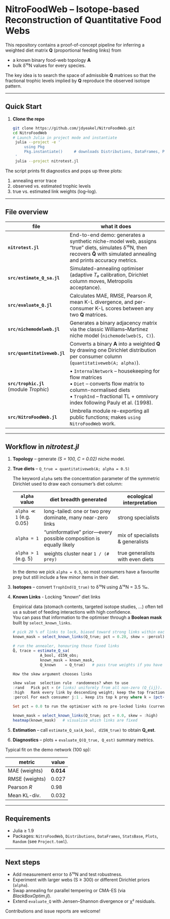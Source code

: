 # NitroFoodWeb – Isotope-based Reconstruction of Quantitative Food Webs

This repository contains a proof-of-concept pipeline for inferring a weighted
diet matrix **Q** (proportional feeding links) from

* a known binary food-web topology **A**  
* bulk δ¹⁵N values for every species.

The key idea is to search the space of admissible **Q** matrices so that the
fractional trophic levels implied by **Q** reproduce the observed isotope
pattern.

---

## Quick Start

1. **Clone the repo**

   ```bash
   git clone https://github.com/jdyeakel/NitroFoodWeb.git
   cd NitroFoodWeb
   # Launch Julia in project mode and instantiate
    julia --project -e '
        using Pkg
        Pkg.instantiate()     # downloads Distributions, DataFrames, Plots, …
    '
    julia --project nitrotest.jl
    ```


The script prints fit diagnostics and pops up three plots:

1. annealing error trace  
2. observed vs. estimated trophic levels  
3. true vs. estimated link weights (log–log).

---

## File overview

| file | what it does |
|------|--------------|
| **`nitrotest.jl`** | End-to-end demo: generates a synthetic niche-model web, assigns “true” diets, simulates δ¹⁵N, then recovers **Q̂** with simulated annealing and prints accuracy metrics. |
| **`src/estimate_Q_sa.jl`** | Simulated-annealing optimiser (adaptive *T₀* calibration, Dirichlet column moves, Metropolis acceptance). |
| **`src/evaluate_Q.jl`** | Calculates MAE, RMSE, Pearson *R*, mean K-L divergence, and per-consumer K-L scores between any two **Q** matrices. |
| **`src/nichemodelweb.jl`** | Generates a binary adjacency matrix via the classic Williams–Martinez niche model (`nichemodelweb(S, C)`). |
| **`src/quantitativeweb.jl`** | Converts a binary **A** into a weighted **Q** by drawing one Dirichlet distribution per consumer column (`quantitativeweb(A; alpha)`). |
| **`src/trophic.jl`** <br>(module *Trophic*) | • `InternalNetwork` – housekeeping for flow matrices <br>• `Diet` – converts flow matrix to column-normalised diets <br>• `TrophInd` – fractional TL + omnivory index following Pauly et al. (1998). |
| **`src/NitroFoodWeb.jl`** | Umbrella module re-exporting all public functions; makes `using NitroFoodWeb` work. |

---

## Workflow in *nitrotest.jl*

1. **Topology** – generate *(S = 100, C = 0.02)* niche model.  
2. **True diets** – `Q_true = quantitativeweb(A; alpha = 0.5)`

   The keyword `alpha` sets the concentration parameter of the symmetric
   Dirichlet used to draw each consumer’s diet column:

   | `alpha` value | diet breadth generated | ecological interpretation |
   |---------------|------------------------|---------------------------|
   | `alpha ≪ 1` (e.g. 0.05) | long-tailed: one or two prey dominate, many near-zero links | strong specialists |
   | `alpha = 1`  | “uninformative” prior—every possible composition is equally likely | mix of specialists & generalists |
   | `alpha > 1` (e.g. 5)  | weights cluster near `1 / (# prey)` | true generalists with even diets |

   In the demo we pick `alpha = 0.5`, so most consumers have a favourite prey
   but still include a few minor items in their diet.  
3. **Isotopes** – convert `TrophInd(Q_true)` to δ¹⁵N using Δ¹⁵N = 3.5 ‰.  
4. **Known Links** - Locking “known” diet links

    Empirical data (stomach contents, targeted isotope studies, …) often tell us a subset of feeding interactions with high confidence.  
    You can pass that information to the optimiser through a **Boolean mask** built by `select_known_links`.

    ```julia
    # pick 20 % of links to lock, biased toward strong links within each consumer
    known_mask = select_known_links(Q_true; pct = 0.20, skew = :percol)

    # run the annealer, honouring those fixed links
    Q̂, trace = estimate_Q_sa(
                A_bool, d15N_obs;
                known_mask = known_mask,
                Q_known    = Q_true)   # pass true weights if you have them

    How the skew argument chooses links

    skew value	selection rule	randomness?	when to use
    :rand	Pick pct × (# links) uniformly from all non-zero (Q_{ij}).	Yes (different mask each run unless you fix rng).	Knowledge is scattered and not weight-dependent.
    :high	Rank every link by descending weight; keep the top fraction.	No (deterministic).	Field data cover the dominant prey items.
    :percol	For each consumer j:1 . keep its top k prey where k = ⌈pct·(# links)/S⌉.2 . Pool those links across consumers.3 . Shuffle the pool; keep the first pct × (# links) entries.	Yes, until the quota exceeds the pool size, in which case all pooled links are kept and the result becomes deterministic.	You have consumer-balanced information (e.g., each predator’s main prey studied).

    Set pct = 0.0 to run the optimiser with no pre-locked links (current default).

    known_mask = select_known_links(Q_true; pct = 0.0, skew = :high)
    heatmap(known_mask)   # visualise which links are fixed
4. **Estimation** – call `estimate_Q_sa(A_bool, d15N_true)` to obtain **Q_est**.  
5. **Diagnostics** – plots + `evaluate_Q(Q_true, Q_est)` summary metrics.

Typical fit on the demo network (100 sp):

| metric | value |
|--------|-------|
| MAE (weights) | **0.014** |
| RMSE (weights)| 0.027 |
| Pearson *R*   | 0.98 |
| Mean KL-div.  | 0.032 |

---

## Requirements

* Julia ≥ 1.9  
* Packages: `NitroFoodWeb`, `Distributions`, `DataFrames`, `StatsBase`,
  `Plots`, `Random` (see `Project.toml`).

---

## Next steps

* Add measurement error to δ¹⁵N and test robustness.  
* Experiment with larger webs (S ≥ 300) or different Dirichlet priors (`alpha`).  
* Swap annealing for parallel tempering or CMA-ES (via *BlackBoxOptim.jl*).  
* Extend `evaluate_Q` with Jensen–Shannon divergence or χ² residuals.

Contributions and issue reports are welcome!  

